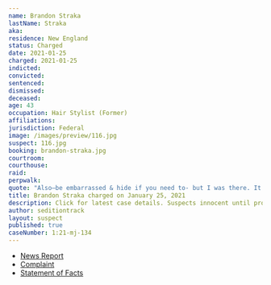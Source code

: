 ```yaml
---
name: Brandon Straka
lastName: Straka
aka:
residence: New England
status: Charged
date: 2021-01-25
charged: 2021-01-25
indicted:
convicted: 
sentenced: 
dismissed: 
deceased:
age: 43
occupation: Hair Stylist (Former)
affiliations:
jurisdiction: Federal
image: /images/preview/116.jpg
suspect: 116.jpg
booking: brandon-straka.jpg
courtroom:
courthouse:
raid:
perpwalk:
quote: "Also—be embarrassed & hide if you need to- but I was there. It was not Antifa at the Capitol."
title: Brandon Straka charged on January 25, 2021
description: Click for latest case details. Suspects innocent until proven guilty.
author: seditiontrack
layout: suspect
published: true
caseNumber: 1:21-mj-134
---
```

- [News Report](https://www.thedailybeast.com/brandon-straka-right-wing-activist-banned-from-airline-is-charged-in-riots)
- [Complaint](https://assets.documentcloud.org/documents/20463392/1-20-21-us-v-brandon-straka-complaint-affidavit.pdf)
- [Statement of Facts](https://www.justice.gov/opa/page/file/1360091/download)

